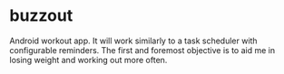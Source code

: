 # buzzout
Android workout app. It will work similarly to a task scheduler with configurable reminders. The first and foremost objective is to aid me in losing weight and working out more often.
